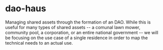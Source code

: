 # dao-haus
Managing shared assets through the formation of an DAO. While this is useful for many types of shared assets -- a comunal lawn mower, community pool, a corporation, or an entire national government -- we will be focusing on the use case of a single residence in order to map the technical needs to an actual use.
